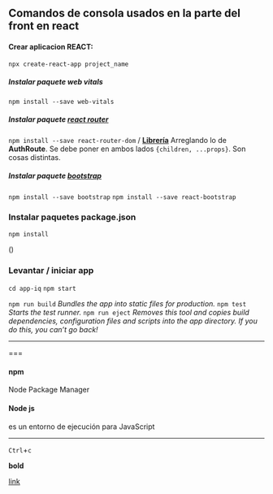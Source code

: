 ## Comandos de consola usados en la parte del front en react

#### Crear aplicacion REACT:

`npx create-react-app project_name`

##### Instalar paquete web vitals

`npm install --save web-vitals`

##### Instalar paquete [react router](https://reactrouter.com)

`npm install --save react-router-dom` / __[Librería](https://v5.reactrouter.com/web/guides/quick-start)__
Arreglando lo de **AuthRoute**. Se debe poner en ambos lados `{children, ...props}`. Son cosas distintas.

##### Instalar paquete [bootstrap](https://google.com)
`npm install --save bootstrap`
`npm install --save react-bootstrap`

### Instalar paquetes package.json

`npm install`

()

### Levantar / iniciar app

`cd app-iq`
`npm start`

`npm run build`
_Bundles the app into static files for production._
`npm test`
_Starts the test runner._
`npm run eject`
_Removes this tool and copies build dependencies, configuration files and scripts into the app directory. If you do this, you can’t go back!_

---
===

#### npm

Node Package Manager

#### Node js

es un entorno de ejecución para JavaScript

---

`Ctrl`+`c`

**bold**

[link](www.google.com)
